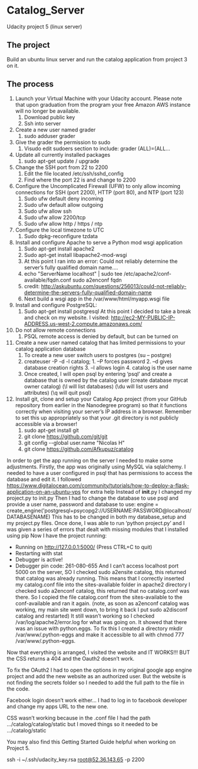 # Catalog_Server
Udacity project 5 (linux server)

## The project
Build an ubuntu linux server and run the catalog application from project 3 on it.

## The process
1.	Launch your Virtual Machine with your Udacity account. Please note that upon graduation from the program your free Amazon AWS instance will no longer be available.
    1.	Download public key
    2.	Ssh into server
2.	Create a new user named grader
    1.	sudo adduser grader
3.	Give the grader the permission to sudo
    1.	Visudo edit sudoers section to include: grader (ALL)=(ALL…
4.	Update all currently installed packages
    1.	sudo apt-get update / upgrade
5.	Change the SSH port from 22 to 2200
    1.	Edit the file located /etc/ssh/sshd_config
    2.	Find where the port 22 is and change to 2200
6.	Configure the Uncomplicated Firewall (UFW) to only allow incoming connections for SSH (port 2200), HTTP (port 80), and NTP (port 123)
    1.	Sudo ufw default deny incoming
    2.	Sudo ufw default allow outgoing
    3.	Sudo ufw allow ssh
    4.	Sudo ufw allow 2200/tcp
    5.	Sudo ufw allow http / https / ntp
7.	Configure the local timezone to UTC
    1.	Sudo dpkg-reconfigure tzdata
8.	Install and configure Apache to serve a Python mod wsgi application
    1.	Sudo apt-get install apache2
    2.	Sudo apt-get install libapache2-mod-wsgi
    3.	At this point I ran into an error: Could not reliably determine the server’s fully qualified domain name….
    4.	echo "ServerName localhost" | sudo tee /etc/apache2/conf-available/fqdn.conf  sudo a2enconf fqdn
    5.	credit: http://askubuntu.com/questions/256013/could-not-reliably-determine-the-servers-fully-qualified-domain-name
    6.	Next build a wsgi app in the /var/www/html/myapp.wsgi file
9.	Install and configure PostgreSQL:
    1.	Sudo apt-get install postgresql
At this point I decided to take a break and check on my website. I visited:
http://ec2-MY-PUBLIC-IP-ADDRESS.us-west-2.compute.amazonaws.com/
10.	Do not allow remote connections
    1.	PSQL remote access is denied by default, but can be turned on
11.	Create a new user named catalog that has limited permissions to your catalog application database
    1.	To create a new user switch users to postgres (su – postgre)
    2.	 createuser -P -d -l catalog;
        1.	–P forces password
        2.	–d gives database creation rights
        3.	–l allows login
        4.	catalog is the user name
    3.	Once created, I will open psql by entering ‘psql’ and create a database that is owned by the catalog user (create database mycat owner catalog) (\l will list databases) (\du will list users and attributes) (\q will quit psql)
12.	Install git, clone and setup your Catalog App project (from your GitHub repository from earlier in the Nanodegree program) so that it functions correctly when visiting your server’s IP address in a browser. Remember to set this up appropriately so that your .git directory is not publicly accessible via a browser!
    1.	sudo apt-get install git
    2.	git clone https://github.com/git/git
    3.	git config --global user.name "Nicolas H"
    4.	git clone https://github.com/Afkupuz/catalog
  
In order to get the app running on the server I needed to make some adjustments. Firstly, the app was originally using MySQL via sqlalchemy. I needed to have a user configured in psql that has permissions to access the database and edit it.
I followed https://www.digitalocean.com/community/tutorials/how-to-deploy-a-flask-application-on-an-ubuntu-vps for extra help
Instead of __init__.py I changed my project.py to init.py
Then I had to change the database to use psql and provide a user name, password and database to use:
	engine = create_engine('postgresql+psycopg2://USERNAME:PASSWORD@localhost/DATABASENAME)
This has to be changed in both my database_setup and my project.py files.
Once done, I was able to run ‘python project.py’ and I was given a series of errors that dealt with missing modules that I installed using pip
Now I have the project running:
 * Running on http://127.0.0.1:5000/ (Press CTRL+C to quit)
 * Restarting with stat
 * Debugger is active!
 * Debugger pin code: 261-080-655 
And I can’t access localhost port 5000 on the server, SO
I checked sudo a2ensite catalog, this returned that catalog was already running. This means that I correctly inserted my catalog.conf file into the sites-available folder in apache2 directory
I checked sudo a2enconf catalog, this returned that no catalog.conf was there. So I copied the file catalog.conf from the sites-available to the conf-available and ran it again. (note, as soon as a2enconf catalog was working, my main site went down, to bring it back I put sudo a2disconf catalog and restarted)
It still wasn’t working so I checked /var/log/apache2/error.log for what was going on. It showed that there was an issue with python.eggs. To fix this I created a directory mkdir /var/www/.python-eggs and make it accessible to all with chmod 777 /var/www/.python-eggs.

Now that everything is arranged, I visited the website and IT WORKS!!! BUT the CSS returns a 404 and the Oauth2 doesn’t work.

To fix the OAuth2 I had to open the options in my original google app engine project and add the new website as an authorized user. But the website is not finding the secrets folder so I needed to add the full path to the file in the code.

Facebook login doesn’t work either… I had to log in to facebook developer and change my apps URL to the new one.

CSS wasn’t working because in the .conf file I had the path …/catalog/catalog/static but I moved things so it needed to be …/catalog/static





You may also find this Getting Started Guide helpful when working on Project 5.


ssh -i ~/.ssh/udacity_key.rsa root@52.36.143.65 -p 2200


